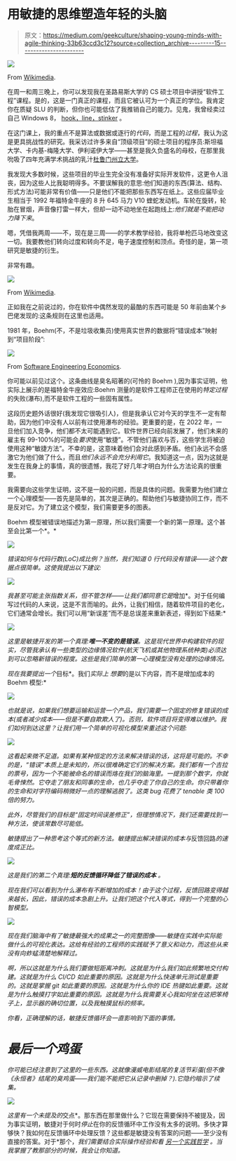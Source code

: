 # 用敏捷的思维塑造年轻的头脑

> 原文：<https://medium.com/geekculture/shaping-young-minds-with-agile-thinking-33b63ccd3c12?source=collection_archive---------15----------------------->

![](img/4268fa015422547a312628f207b48937.png)

From [Wikimedia](https://commons.wikimedia.org/wiki/File:Social_Network_Analysis_Visualization.png).

在周一和周三晚上，你可以发现我在圣路易斯大学的 CS 硕士项目中讲授“软件工程”课程。是的，这是一门真正的课程，而且它被认可为一个真正的学位。我肯定你在质疑 SLU 的判断，但你也可能低估了我推销自己的能力。见鬼，我曾经卖过自己 Windows 8， [hook，line，stinker](https://www.merriam-webster.com/dictionary/hook%2C%20line%20and%20sinker) 。

在这门课上，我的重点不是算法或数据或逐行的*代码*，而是工程的*过程*，我认为这是更具挑战性的研究。我采访过许多来自“顶级项目”的硕士项目的程序员:斯坦福大学、卡内基-梅隆大学、伊利诺伊大学——甚至是我久负盛名的母校，在那里我吮吸了四年充满学术挑战的乳汁[杜鲁门州立大学](https://www.truman.edu/)。

我发现大多数时候，这些项目的毕业生完全没有准备好实际开发软件，这更令人沮丧，因为这些人比我聪明得多。不要误解我的意思:他们知道的东西(算法、结构、形式方法)可能非常有价值——只是他们不能把那些东西写在纸上。这些应届毕业生相当于 1992 年福特金牛座的 8 升 645 马力 V10 蝰蛇发动机。车轮在旋转，轮胎在冒烟，声音像打雷一样大，但却一动不动地坐在起跑线上:*他们就是不能把动力降下来*。

嗯，凭借我两周——不，现在是三周——的学术教学经验，我将单枪匹马地改变这一切。我要教他们转向过度和转向不足，电子速度控制和顶点。奇怪的是，第一项研究是敏捷的衍生。

非常有趣。

![](img/d770bc36389bb1af730e52099ccaa81c.png)

From [Wikimedia](https://commons.wikimedia.org/wiki/File:United_Autosport%27s_Ligier_JS_P217_Gibson_and_Dempsey_Proton_Racing%27s_Porsche_991_RSR.jpg).

正如我在之前说过的，你在软件中偶然发现的最酷的东西可能是 50 年前由某个乡巴佬发现的:这条规则在这里也适用。

1981 年，Boehm(不，不是垃圾收集员)使用真实世界的数据将“错误成本”映射到“项目阶段”:

![](img/19b8dca0dca56ea66944a2138a7abba2.png)

From [Software Engineering Economics](https://www.amazon.com/Software-Engineering-Economics-Barry-Boehm/dp/0138221227).

你可能以前见过这个。这条曲线是臭名昭著的(可怜的 Boehm ),因为事实证明，他实际上展示的是福特金牛座效应:Boehm 测量的是软件工程师正在使用的*特定过程*的失败(瀑布),而不是软件工程的一些固有属性。

这段历史题外话很好(我发现它很吸引人)，但是我承认它对今天的学生不一定有帮助，因为他们中没有人以前有过使用瀑布的经验。更重要的是，在 2022 年，一旦他们加入竞争，他们都不太可能遇到它。软件世界已经向前发展了，他们未来的雇主有 99-100%的可能会*要求*使用“敏捷”。不管他们喜欢与否，这些学生将被迫使用这种“敏捷方法”。不幸的是，这意味着他们会对此感到矛盾。他们永远不会感激它为他们做了什么，而且*他们永远不会充分利用它*。我知道这一点，因为这就是发生在我身上的事情，真的很遗憾，我花了好几年才明白为什么方法论真的很重要。

我需要向这些学生证明，这不是一般的问题，而是具体的问题。我需要为他们建立一个心理模型——首先是简单的，其次是正确的。帮助他们与敏捷协同工作，而不是反对它。为了建立这个模型，我们需要更多的图表。

Boehm 模型被错误地描述为第一原理，所以我们需要一个新的第一原理。这个甚至会比第一个*。*

*![](img/f1cd715e6bf19ed06a846e17b0828eac.png)*

*错误如何与代码行数(LoC)成比例？当然，我们知道 0 行代码没有错误——这个数据点很简单。这使我提出以下建议:*

*![](img/fe612448e8cb5faba704b72b126ac407.png)*

*我甚至可能主张指数关系，但不管怎样——让我们都同意它是*增加*。对于任何编写过代码的人来说，这是不言而喻的。此外，让我们相信，随着软件项目的老化，它们通常会增长。我们可以用“新误差”而不是总误差来重新表述，得到如下结果:*

*![](img/32f8688c1551019f2b860b208dd59ee5.png)*

*这里是敏捷开发的第一个真理:**唯一不变的是错误**。这是现代世界中构建软件的现实，尽管我承认有一些类型的边缘情况软件(航天飞机或其他物理系统种类)必须达到可以忽略新错误的程度。这些是我们简单的第一心理模型没有处理的边缘情况。*

*现在我要提出一个*目标*。我们*实际上* *想要*的是以下内容，而不是增加成本的 Boehm 模型:*

*![](img/01420a993fa3c7e8927519103805c078.png)*

*也就是说，如果我们想要运输和运营一个产品，我们需要一个固定的修复错误的成本(或者减少成本——但是不要自欺欺人了)。否则，软件项目将变得难以维护。我们如何到达这里？让我们用一个简单的可视化模型来重述这个问题:*

*![](img/09a51316ac37863a269c83bb734cf931.png)*

*这看起来微不足道。如果有某种恒定的方法来解决错误的话，这将是可能的。不幸的是，“错误”本质上是未知的，所以很难确定它们的解决方案。我们都有一个吉拉的票号，因为一个不能被命名的错误而烙在我们的脑海里。一提到那个数字，你就毛骨悚然。它夺走了朋友和同事的生命，也几乎夺走了你自己的生命。你只带着你的生命和对字符编码稍微好一点的理解逃脱了。这类 bug 花费了 tenable 类 100 倍的努力。*

*此外，尽管我们的目标是“固定时间误差修正”，但理想情况下，我们还需要找到一种方法，使该常数尽可能低。*

*敏捷提出了一种思考这个等式的新方法。敏捷提出解决错误的成本与*反馈回路*的速度成正比。*

*![](img/ab2cd126b2642366469d654e6c4130b0.png)*

*这是我们的第二个真理:***短的反馈循环降低了错误的成本*** 。*

*现在我们可以看到为什么瀑布有不断增加的成本！由于这个过程，反馈回路变得越来越长，因此，错误的成本急剧上升。让我们把这个代入等式，得到一个完整的心智模型。*

*![](img/6696d482097a771bd95e3b16681a0258.png)*

*现在我们脑海中有了敏捷最强大的成果之一的完整图像——敏捷在实践中实际能做什么的可视化表达。这给有经验的工程师的实践赋予了意义和动力，而这些从来没有向蚱蜢清楚地解释过。*

*啊，所以这就是为什么我们要做短距离冲刺。*这就是为什么我们如此频繁地交付构建。*这就是为什么 CI/CD 如此重要的原因。这就是为什么快速单元测试是重要的。这就是掌握 git 如此重要的原因。这就是为什么你的 IDE 热键如此重要。这就是为什么触摸打字如此重要的原因。这就是为什么我需要关心我如何坐在这把笨椅子上，显示器的确切位置，以及我触摸鼠标的频率。***

*你看，正确理解的话，*敏捷反馈循环会一直影响到*下面的事情。*

# *最后一个鸡蛋*

*你可能已经注意到了这里的一些东西。这就像漫威电影结尾的复活节彩蛋(但不像《永恒者》结尾的臭鸡蛋——我们能不能把它从记录中删掉？).它隐约暗示了续集。*

*![](img/838777b3d73266959c29152c39529c6f.png)*

*这里有一个未提及的*交点*。那东西在那里做什么？它现在需要保持不被提及，因为事实证明，敏捷对于何时*停止*在你的反馈循环中工作没有太多的说明。多快才算够快？我如何在反馈循环中处理反馈？这些都是敏捷没有答案的问题——至少没有直接的答案。对于*那个，*我们需要结合实际操作经验和看 [*另一个*实践哲学](https://homepage.cs.uri.edu/~thenry/resources/unix_art/ch01s06.html) *。当我掌握了教那部分的时候，我会让你知道。**